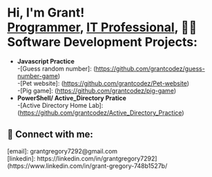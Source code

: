 <h1>Hi, I'm Grant! <br/><a href="https://github.com/grantcodez">Programmer</a>, <a href="https://www.linkedin.com/in/joshmadakor/">IT Professional</a>, <a 

<h2>👨‍💻 Software Development Projects:</h2>

- <b>Javascript Practice</b>
                         <br>
  -[Guess random number]: (https://github.com/grantcodez/guess-number-game) <br>
  -[Pet website]: (https://github.com/grantcodez/Pet-website) <br>
  -[Pig game]: (https://github.com/grantcodez/pig-game)
- <b>PowerShell/ Active_Directory Pratice</b>
  <br>
  -[Active Directory Home Lab]:(https://github.com/grantcodez/Active_Directory_Practice)



<h2> 🤳 Connect with me:</h2>
[email]: grantgregory7292@gmail.com <br>
[linkedin]: https://linkedin.com/in/grantgregory7292](https://www.linkedin.com/in/grant-gregory-748b1527b/

<!--
**joshmadakor1/joshmadakor1** is a ✨ _special_ ✨ repository because its `README.md` (this file) appears on your GitHub profile.

Here are some ideas to get you started:

- 🔭 I’m currently working on ...
- 🌱 I’m currently learning ...
- 👯 I’m looking to collaborate on ...
- 🤔 I’m looking for help with ...
- 💬 Ask me about ...
- 📫 How to reach me: ...
- 😄 Pronouns: ...
- ⚡ Fun fact: ...
-->
